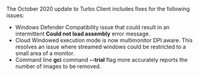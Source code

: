 The October 2020 update to Turbo Client includes fixes for the following issues:

- Windows Defender Compatibility issue that could result in an intermittent **Could not load assembly** error message.
- Cloud Windowed execution mode is now multimonitor DPI aware. This resolves an issue where streamed windows could be restricted to a small area of a monitor.
- Command line **gci** command **--trial** flag more accurately reports the number of images to be removed.



